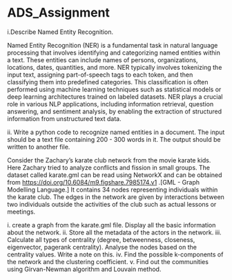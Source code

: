 # ADS_Assignment

i.Describe Named Entity Recognition. 

Named Entity Recognition (NER) is a fundamental task in natural language processing that involves identifying and categorizing named entities within a text. These entities can include names of persons, organizations, locations, dates, quantities, and more. NER typically involves tokenizing the input text, assigning part-of-speech tags to each token, and then classifying them into predefined categories. This classification is often performed using machine learning techniques such as statistical models or deep learning architectures trained on labeled datasets. NER plays a crucial role in various NLP applications, including information retrieval, question answering, and sentiment analysis, by enabling the extraction of structured information from unstructured text data.

ii. Write a python code to recognize named entities in a document. The input should be a text file containing 200 - 300 words in it. The output should be written to another file. 


Consider the 	Zachary’s karate club network from the movie karate kids. Here Zachary tried to analyze conflicts and fission in small groups. The dataset called karate.gml 	can be read using NetworkX and can be obtained from https://doi.org/10.6084/m9.figshare.7985174.v1 .[GML - Graph Modelling Language.]  It contains 34 nodes representing individuals within the karate club. The edges in the network are given by interactions between two individuals outside the activities of the club such as actual lessons or meetings. 
		 	 	 		
i. create a graph from the 	karate.gml file. Display all the basic information about the network.
ii. Store all the metadata of the actors in the network.
iii. Calculate all types of centrality (degree, betweenness, closeness, eigenvector, pagerank centrality). Analyse the nodes based on the centrality values. Write a note on this. 
iv. Find the possible k-components of the network and the clustering coefficient.
v. Find out the communities using Girvan-Newman algorithm and Louvain method. 
